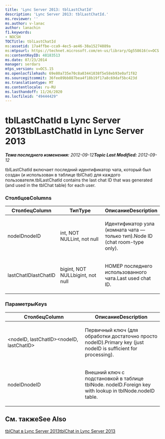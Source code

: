 ```yaml
---
title: 'Lync Server 2013: tblLastChatId'
description: 'Lync Server 2013: tblLastChatId.'
ms.reviewer: ''
ms.author: v-lanac
author: lanachin
f1.keywords:
- NOCSH
TOCTitle: tblLastChatId
ms:assetid: 17a4ffbe-cca9-4ec5-ae46-38a15274889a
ms:mtpsurl: https://technet.microsoft.com/en-us/library/Gg558616(v=OCS.15)
ms:contentKeyID: 48183513
ms.date: 07/23/2014
manager: serdars
mtps_version: v=OCS.15
ms.openlocfilehash: 69e80a735e70c8a03441038f5e58eb93e0af1f82
ms.sourcegitcommit: 36fee89bb887bea4f18b19f17a8c69daf5bc423d
ms.translationtype: MT
ms.contentlocale: ru-RU
ms.lasthandoff: 11/26/2020
ms.locfileid: "49444429"
---
```

# <a name="tbllastchatid-in-lync-server-2013"></a><span data-ttu-id="cfcc4-103">tblLastChatId в Lync Server 2013</span><span class="sxs-lookup"><span data-stu-id="cfcc4-103">tblLastChatId in Lync Server 2013</span></span>

<div data-xmlns="http://www.w3.org/1999/xhtml">

<div class="topic" data-xmlns="http://www.w3.org/1999/xhtml" data-msxsl="urn:schemas-microsoft-com:xslt" data-cs="https://msdn.microsoft.com/">

<div data-asp="https://msdn2.microsoft.com/asp">



</div>

<div id="mainSection">

<div id="mainBody"><span data-ttu-id="cfcc4-104">

<span> </span></span><span class="sxs-lookup"><span data-stu-id="cfcc4-104">

<span> </span></span></span>

<span data-ttu-id="cfcc4-105">_**Тема последнего изменения:** 2012-09-12_</span><span class="sxs-lookup"><span data-stu-id="cfcc4-105">_**Topic Last Modified:** 2012-09-12_</span></span>

<span data-ttu-id="cfcc4-106">tblLastChatId включает последний идентификатор чата, который был создан (и использован в таблице tblChat) для каждого пользователя.</span><span class="sxs-lookup"><span data-stu-id="cfcc4-106">tblLastChatId contains the last chat ID that was generated (and used in the tblChat table) for each user.</span></span>

### <a name="columns"></a><span data-ttu-id="cfcc4-107">Столбцов</span><span class="sxs-lookup"><span data-stu-id="cfcc4-107">Columns</span></span>

<table>
<colgroup>
<col style="width: 33%" />
<col style="width: 33%" />
<col style="width: 33%" />
</colgroup>
<thead>
<tr class="header">
<th><span data-ttu-id="cfcc4-108">Столбец</span><span class="sxs-lookup"><span data-stu-id="cfcc4-108">Column</span></span></th>
<th><span data-ttu-id="cfcc4-109">Тип</span><span class="sxs-lookup"><span data-stu-id="cfcc4-109">Type</span></span></th>
<th><span data-ttu-id="cfcc4-110">Описание</span><span class="sxs-lookup"><span data-stu-id="cfcc4-110">Description</span></span></th>
</tr>
</thead>
<tbody>
<tr class="odd">
<td><p><span data-ttu-id="cfcc4-111">nodeID</span><span class="sxs-lookup"><span data-stu-id="cfcc4-111">nodeID</span></span></p></td>
<td><p><span data-ttu-id="cfcc4-112">int, NOT NULL</span><span class="sxs-lookup"><span data-stu-id="cfcc4-112">int, not null</span></span></p></td>
<td><p><span data-ttu-id="cfcc4-113">Идентификатор узла (комната чата — только тип).</span><span class="sxs-lookup"><span data-stu-id="cfcc4-113">Node ID (chat room-type only).</span></span></p></td>
</tr>
<tr class="even">
<td><p><span data-ttu-id="cfcc4-114">lastChatID</span><span class="sxs-lookup"><span data-stu-id="cfcc4-114">lastChatID</span></span></p></td>
<td><p><span data-ttu-id="cfcc4-115">bigint, NOT NULL</span><span class="sxs-lookup"><span data-stu-id="cfcc4-115">bigint, not null</span></span></p></td>
<td><p><span data-ttu-id="cfcc4-116">НОМЕР последнего использованного чата.</span><span class="sxs-lookup"><span data-stu-id="cfcc4-116">Last used chat ID.</span></span></p></td>
</tr>
</tbody>
</table>


### <a name="keys"></a><span data-ttu-id="cfcc4-117">Параметры</span><span class="sxs-lookup"><span data-stu-id="cfcc4-117">Keys</span></span>

<table>
<colgroup>
<col style="width: 50%" />
<col style="width: 50%" />
</colgroup>
<thead>
<tr class="header">
<th><span data-ttu-id="cfcc4-118">Столбец</span><span class="sxs-lookup"><span data-stu-id="cfcc4-118">Column</span></span></th>
<th><span data-ttu-id="cfcc4-119">Описание</span><span class="sxs-lookup"><span data-stu-id="cfcc4-119">Description</span></span></th>
</tr>
</thead>
<tbody>
<tr class="odd">
<td><p><span data-ttu-id="cfcc4-120">&lt;nodeID, lastChatID&gt;</span><span class="sxs-lookup"><span data-stu-id="cfcc4-120">&lt;nodeID, lastChatID&gt;</span></span></p></td>
<td><p><span data-ttu-id="cfcc4-121">Первичный ключ (для обработки достаточно просто nodeID).</span><span class="sxs-lookup"><span data-stu-id="cfcc4-121">Primary key (just nodeID is sufficient for processing).</span></span></p></td>
</tr>
<tr class="even">
<td><p><span data-ttu-id="cfcc4-122">nodeID</span><span class="sxs-lookup"><span data-stu-id="cfcc4-122">nodeID</span></span></p></td>
<td><p><span data-ttu-id="cfcc4-123">Внешний ключ с подстановкой в таблице tblNode. nodeID.</span><span class="sxs-lookup"><span data-stu-id="cfcc4-123">Foreign key with lookup in tblNode.nodeID table.</span></span></p></td>
</tr>
</tbody>
</table>


<div>

## <a name="see-also"></a><span data-ttu-id="cfcc4-124">См. также</span><span class="sxs-lookup"><span data-stu-id="cfcc4-124">See Also</span></span>


[<span data-ttu-id="cfcc4-125">tblChat в Lync Server 2013</span><span class="sxs-lookup"><span data-stu-id="cfcc4-125">tblChat in Lync Server 2013</span></span>](lync-server-2013-tblchat.md)  
  

<span data-ttu-id="cfcc4-126"></div>

</div>

<span> </span>

</div>

</div>

</span><span class="sxs-lookup"><span data-stu-id="cfcc4-126"></div>

</div>

<span> </span>

</div>

</div>

</span></span></div>

